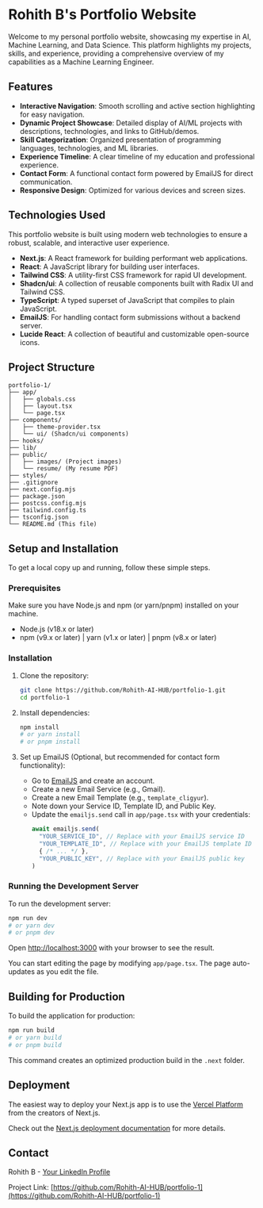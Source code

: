 # Rohith B's Portfolio Website

Welcome to my personal portfolio website, showcasing my expertise in AI, Machine Learning, and Data Science. This platform highlights my projects, skills, and experience, providing a comprehensive overview of my capabilities as a Machine Learning Engineer.

## Features

- **Interactive Navigation**: Smooth scrolling and active section highlighting for easy navigation.
- **Dynamic Project Showcase**: Detailed display of AI/ML projects with descriptions, technologies, and links to GitHub/demos.
- **Skill Categorization**: Organized presentation of programming languages, technologies, and ML libraries.
- **Experience Timeline**: A clear timeline of my education and professional experience.
- **Contact Form**: A functional contact form powered by EmailJS for direct communication.
- **Responsive Design**: Optimized for various devices and screen sizes.

## Technologies Used

This portfolio website is built using modern web technologies to ensure a robust, scalable, and interactive user experience.

- **Next.js**: A React framework for building performant web applications.
- **React**: A JavaScript library for building user interfaces.
- **Tailwind CSS**: A utility-first CSS framework for rapid UI development.
- **Shadcn/ui**: A collection of reusable components built with Radix UI and Tailwind CSS.
- **TypeScript**: A typed superset of JavaScript that compiles to plain JavaScript.
- **EmailJS**: For handling contact form submissions without a backend server.
- **Lucide React**: A collection of beautiful and customizable open-source icons.

## Project Structure

```
portfolio-1/
├── app/
│   ├── globals.css
│   ├── layout.tsx
│   └── page.tsx
├── components/
│   ├── theme-provider.tsx
│   └── ui/ (Shadcn/ui components)
├── hooks/
├── lib/
├── public/
│   ├── images/ (Project images)
│   └── resume/ (My resume PDF)
├── styles/
├── .gitignore
├── next.config.mjs
├── package.json
├── postcss.config.mjs
├── tailwind.config.ts
├── tsconfig.json
└── README.md (This file)
```

## Setup and Installation

To get a local copy up and running, follow these simple steps.

### Prerequisites

Make sure you have Node.js and npm (or yarn/pnpm) installed on your machine.

- Node.js (v18.x or later)
- npm (v9.x or later) | yarn (v1.x or later) | pnpm (v8.x or later)

### Installation

1. Clone the repository:
   ```bash
   git clone https://github.com/Rohith-AI-HUB/portfolio-1.git
   cd portfolio-1
   ```

2. Install dependencies:
   ```bash
   npm install
   # or yarn install
   # or pnpm install
   ```

3. Set up EmailJS (Optional, but recommended for contact form functionality):
   - Go to [EmailJS](https://www.emailjs.com/) and create an account.
   - Create a new Email Service (e.g., Gmail).
   - Create a new Email Template (e.g., `template_cligyur`).
   - Note down your Service ID, Template ID, and Public Key.
   - Update the `emailjs.send` call in `app/page.tsx` with your credentials:
     ```typescript
     await emailjs.send(
       "YOUR_SERVICE_ID", // Replace with your EmailJS service ID
       "YOUR_TEMPLATE_ID", // Replace with your EmailJS template ID
       { /* ... */ },
       "YOUR_PUBLIC_KEY", // Replace with your EmailJS public key
     )
     ```

### Running the Development Server

To run the development server:

```bash
npm run dev
# or yarn dev
# or pnpm dev
```

Open [http://localhost:3000](http://localhost:3000) with your browser to see the result.

You can start editing the page by modifying `app/page.tsx`. The page auto-updates as you edit the file.

## Building for Production

To build the application for production:

```bash
npm run build
# or yarn build
# or pnpm build
```

This command creates an optimized production build in the `.next` folder.

## Deployment

The easiest way to deploy your Next.js app is to use the [Vercel Platform](https://vercel.com/new?utm_medium=portfolio&utm_source=create-next-app&utm_campaign=create-next-app-intro) from the creators of Next.js.

Check out the [Next.js deployment documentation](https://nextjs.org/docs/deployment) for more details.

## Contact

Rohith B - [Your LinkedIn Profile](https://www.linkedin.com/in/rohith-b-0101/)

Project Link: [https://github.com/Rohith-AI-HUB/portfolio-1](https://github.com/Rohith-AI-HUB/portfolio-1)